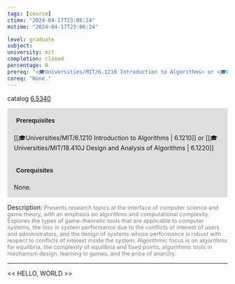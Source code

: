 ```yaml
---
tags: [course]
ctime: "2024-04-17T23:06:24"
mstime: "2024-04-17T23:06:24"

level: graduate
subject: 
university: mit
completion: closed
percentage: 0
prereq: "<🎓Universities/MIT/6.1210 Introduction to Algorithms> or <🎓Universities/MIT/18.410J Design and Analysis of Algorithms>"
coreq: "None."
---
```


catalog [6.5340](http://student.mit.edu/catalog/m6a.html#6.5340)

<span style="display: block; padding: 15px; background-color: rgb(100, 100, 100, 0.2);"><font id="m_prereq3319_0" style="display: block; font-family: Arial, sans-serif; font-weight: bold; padding: 5px">Prerequisites</font><br><span id="prereq3319_0">[[🎓Universities/MIT/6.1210 Introduction to Algorithms | 6.1210]] or [[🎓Universities/MIT/18.410J Design and Analysis of Algorithms | 6.1220]]</span></span>
<span style="display: block; padding: 15px; background-color: rgb(100, 100, 100, 0.2);"><font id="m_coreq3319_0" style="display: block; font-family: Arial, sans-serif; font-weight: bold; padding: 5px">Corequisites</font><br><span id="coreq3319_0">None.</span></span>

<font style="">Description:</font>
<font style="color: grey; font-size: 0.8rem;">Presents research topics at the interface of computer science and game theory, with an emphasis on algorithms and computational complexity. Explores the types of game-theoretic tools that are applicable to computer systems, the loss in system performance due to the conflicts of interest of users and administrators, and the design of systems whose performance is robust with respect to conflicts of interest inside the system. Algorithmic focus is on algorithms for equilibria, the complexity of equilibria and fixed points, algorithmic tools in mechanism design, learning in games, and the price of anarchy.</font>



---

<< HELLO, WORLD >>
